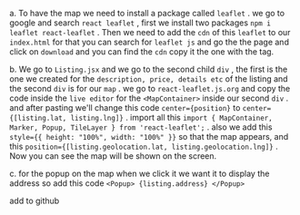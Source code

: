 a. To have the map we need to install a package called `leaflet` . we go to google and search `react leaflet` , first we install two packages `npm i leaflet react-leaflet` . Then we need to add the `cdn` of this `leaflet` to our `index.html` for that you can search for `leaflet js` and go the the page and click on `download` and you can find the `cdn` copy it the one with the <link> tag.

b. We go to `Listing.jsx` and we go to the second child `div` , the first is the one we created for the `description, price, details etc` of the listing and the second `div` is for our `map` . we go to `react-leaflet.js.org` and copy the code inside the `live editor` for the `<MapContainer>` inside our second `div` . and after pasting we'll change this code `center={position}` to `center={[listing.lat, listing.lng]}` . import all this `import { MapContainer, Marker, Popup, TileLayer } from 'react-leaflet';` . also we add this `style={{ height: "100%", width: "100%" }}` so that the map appears,  and this `position={[listing.geolocation.lat, listing.geolocation.lng]}` . Now you can see the map will be shown on the screen. 

c. for the popup on the map when we click it we want it to display the address so add this code `<Popup>
                {listing.address}
              </Popup>`

add to github